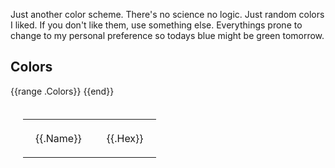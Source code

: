 <style>
html, body {
background: {{color "black"}};
color: {{color "limelight"}};
}

h1,h2,h3,h4,h5,h6 {
color: {{color "limelight"}};
}

table,tr,td {
border: 2px solid {{color "limelight"}};
padding: 20px;
}

table {
background:{{color "black"}};
color:{{color "limelight"}};
border-collapse: collapse;
}

</style>

Just another color scheme. There's no science no logic. Just random colors I liked. If you don't like them, use something else. Everythings prone to change to my personal preference so todays blue might be green tomorrow.

## Colors

<table>
{{range .Colors}}
<tr><td>{{.Name}}</td><td style="background:{{.Hex}};color:{{ if .Dark }}{{color "limelight"}}{{else}}{{color "black"}}{{end}}">{{.Hex}}</td></tr>
{{end}}
</table>
